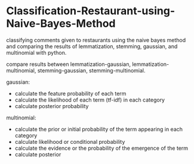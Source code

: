 # Classification-Restaurant-using-Naive-Bayes-Method
classifying comments given to restaurants using the naive bayes method and comparing the results of lemmatization, stemming, gaussian, and multinomial with python.

compare results between lemmatization-gaussian, lemmatization-multinomial, stemming-gaussian, stemming-multinomial.

gaussian:
- calculate the feature probability of each term
- calculate the likelihood of each term (tf-idf) in each category
- calculate posterior probability

multinomial:
- calculate the prior or initial probability of the term appearing in each category
- calculate likelihood or conditional probability
- calculate the evidence or the probability of the emergence of the term
- calculate posterior
